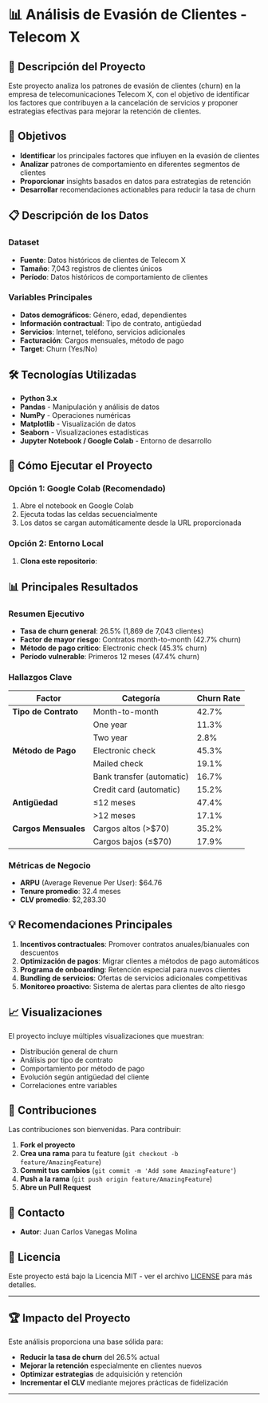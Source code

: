 # 📊 Análisis de Evasión de Clientes - Telecom X

## 🎯 Descripción del Proyecto

Este proyecto analiza los patrones de evasión de clientes (churn) en la empresa de telecomunicaciones Telecom X, con el objetivo de identificar los factores que contribuyen a la cancelación de servicios y proponer estrategias efectivas para mejorar la retención de clientes.

## 🎪 Objetivos

- **Identificar** los principales factores que influyen en la evasión de clientes
- **Analizar** patrones de comportamiento en diferentes segmentos de clientes
- **Proporcionar** insights basados en datos para estrategias de retención
- **Desarrollar** recomendaciones actionables para reducir la tasa de churn

## 📋 Descripción de los Datos

### Dataset
- **Fuente**: Datos históricos de clientes de Telecom X
- **Tamaño**: 7,043 registros de clientes únicos
- **Período**: Datos históricos de comportamiento de clientes

### Variables Principales
- **Datos demográficos**: Género, edad, dependientes
- **Información contractual**: Tipo de contrato, antigüedad
- **Servicios**: Internet, teléfono, servicios adicionales
- **Facturación**: Cargos mensuales, método de pago
- **Target**: Churn (Yes/No)

## 🛠️ Tecnologías Utilizadas

- **Python 3.x**
- **Pandas** - Manipulación y análisis de datos
- **NumPy** - Operaciones numéricas
- **Matplotlib** - Visualización de datos
- **Seaborn** - Visualizaciones estadísticas
- **Jupyter Notebook / Google Colab** - Entorno de desarrollo


## 🚀 Cómo Ejecutar el Proyecto

### Opción 1: Google Colab (Recomendado)
1. Abre el notebook en Google Colab
2. Ejecuta todas las celdas secuencialmente
3. Los datos se cargan automáticamente desde la URL proporcionada

### Opción 2: Entorno Local
1. **Clona este repositorio**:


## 📊 Principales Resultados

### Resumen Ejecutivo
- **Tasa de churn general**: 26.5% (1,869 de 7,043 clientes)
- **Factor de mayor riesgo**: Contratos month-to-month (42.7% churn)
- **Método de pago crítico**: Electronic check (45.3% churn)
- **Período vulnerable**: Primeros 12 meses (47.4% churn)

### Hallazgos Clave

| Factor | Categoría | Churn Rate |
|--------|-----------|------------|
| **Tipo de Contrato** | Month-to-month | 42.7% |
|  | One year | 11.3% |
|  | Two year | 2.8% |
| **Método de Pago** | Electronic check | 45.3% |
|  | Mailed check | 19.1% |
|  | Bank transfer (automatic) | 16.7% |
|  | Credit card (automatic) | 15.2% |
| **Antigüedad** | ≤12 meses | 47.4% |
|  | >12 meses | 17.1% |
| **Cargos Mensuales** | Cargos altos (>$70) | 35.2% |
|  | Cargos bajos (≤$70) | 17.9% |

### Métricas de Negocio
- **ARPU** (Average Revenue Per User): $64.76
- **Tenure promedio**: 32.4 meses
- **CLV promedio**: $2,283.30

## 💡 Recomendaciones Principales

1. **Incentivos contractuales**: Promover contratos anuales/bianuales con descuentos
2. **Optimización de pagos**: Migrar clientes a métodos de pago automáticos
3. **Programa de onboarding**: Retención especial para nuevos clientes
4. **Bundling de servicios**: Ofertas de servicios adicionales competitivas
5. **Monitoreo proactivo**: Sistema de alertas para clientes de alto riesgo

## 📈 Visualizaciones

El proyecto incluye múltiples visualizaciones que muestran:
- Distribución general de churn
- Análisis por tipo de contrato
- Comportamiento por método de pago
- Evolución según antigüedad del cliente
- Correlaciones entre variables

## 🤝 Contribuciones

Las contribuciones son bienvenidas. Para contribuir:

1. **Fork el proyecto**
2. **Crea una rama** para tu feature (`git checkout -b feature/AmazingFeature`)
3. **Commit tus cambios** (`git commit -m 'Add some AmazingFeature'`)
4. **Push a la rama** (`git push origin feature/AmazingFeature`)
5. **Abre un Pull Request**

## 📧 Contacto

- **Autor**: Juan Carlos Vanegas Molina


## 📄 Licencia

Este proyecto está bajo la Licencia MIT - ver el archivo [LICENSE](LICENSE) para más detalles.

---

## 🏆 Impacto del Proyecto

Este análisis proporciona una base sólida para:
- **Reducir la tasa de churn** del 26.5% actual
- **Mejorar la retención** especialmente en clientes nuevos
- **Optimizar estrategias** de adquisición y retención
- **Incrementar el CLV** mediante mejores prácticas de fidelización

---


